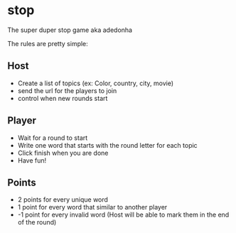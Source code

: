 # stop
The super duper stop game
aka adedonha

The rules are pretty simple:

## Host
- Create a list of topics (ex: Color, country, city, movie)
- send the url for the players to join
- control when new rounds start

## Player
- Wait for a round to start
- Write one word that starts with the round letter for each topic
- Click finish when you are done
- Have fun!

## Points
- 2 points for every unique word
- 1 point for every word that similar to another player
- -1 point for every invalid word (Host will be able to mark them in the end of the round)
